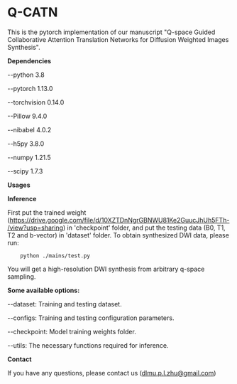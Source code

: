 # Q-CATN

This is the pytorch implementation of our manuscript "Q-space Guided Collaborative Attention Translation Networks for Diffusion Weighted Images Synthesis".

**Dependencies**

--python  3.8

--pytorch 1.13.0

--torchvision 0.14.0

--Pillow 9.4.0

--nibabel 4.0.2

--h5py 3.8.0

--numpy 1.21.5

--scipy 1.7.3

**Usages**

**Inference**

First put the trained weight (https://drive.google.com/file/d/10XZTDnNgrGBNWU81Ke2GuucJhUh5FTh-/view?usp=sharing) in 'checkpoint' folder, and put the testing data (B0, T1, T2 and b-vector) in 'dataset' folder.
To obtain synthesized DWI data, please run:

        python ./mains/test.py

You will get a high-resolution DWI synthesis from arbitrary q-space sampling.


**Some available options:**

--dataset: Training and testing dataset.

--configs: Training and testing configuration parameters.

--checkpoint: Model training weights folder.

--utils: The necessary functions required for inference.


**Contact**

If you have any questions, please contact us (dlmu.p.l.zhu@gmail.com)

